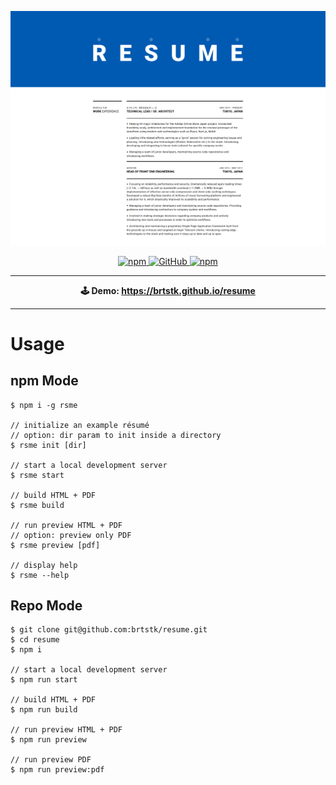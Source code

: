 [![Resume](.media/header.png)](https://brtstk.github.io/resume)

<p align="center">
  <a aria-label="NPM version" href="https://www.npmjs.com/package/rsme">
    <img alt="npm" src="https://img.shields.io/npm/v/rsme">
  </a>
  <a aria-label="License" href="https://github.com/brtstk/resume/blob/master/LICENSE">
    <img alt="GitHub" src="https://img.shields.io/github/license/brtstk/resume">
  </a>
  <a aria-label="NPM downloads" href="https://www.npmjs.com/package/rsme">
    <img alt="npm" src="https://img.shields.io/npm/dt/rsme">
  </a>
</p>

---

<p align="center">
  <strong>
    🕹 Demo: <a href="https://brtstk.github.io/resume">https://brtstk.github.io/resume</a>
  </strong>
</p>

---

# Usage

## npm Mode

```
$ npm i -g rsme

// initialize an example résumé
// option: dir param to init inside a directory
$ rsme init [dir]

// start a local development server
$ rsme start

// build HTML + PDF
$ rsme build

// run preview HTML + PDF
// option: preview only PDF
$ rsme preview [pdf]

// display help
$ rsme --help
```

## Repo Mode
```
$ git clone git@github.com:brtstk/resume.git
$ cd resume
$ npm i

// start a local development server
$ npm run start

// build HTML + PDF
$ npm run build

// run preview HTML + PDF
$ npm run preview

// run preview PDF
$ npm run preview:pdf
```
